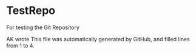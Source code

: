 TestRepo
========

For testing the Git Repository

AK wrote
This file was automatically generated by GitHub, and filled lines from 1 to 4.
